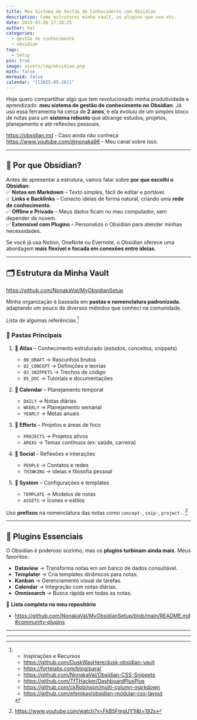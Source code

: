 ```yaml
---
title: Meu Sistema de Gestão de Conhecimento com Obsidian
description: Como estruturei minha vault, os plugins que uso etc.
date: 2025-05-28 17:28:25
author: Val
categories:
  - gestão de conhecimento
  - obsidian
tags:
  - Setup
pin: true
image: assets/img/obsidian.png
math: false
mermaid: false
calendar: "[[2025-05-28]]"
---
```


Hoje quero compartilhar algo que tem revolucionado minha produtividade e aprendizado: **meu sistema de gestão de conhecimento no Obsidian**. Já uso essa ferramenta há cerca de **2 anos**, e ela evoluiu de um simples bloco de notas para um **sistema robusto** que abrange estudos, projetos, planejamento e até reflexões pessoais.

<https://obsidian.md> - Caso ainda não conheça
<https://www.youtube.com/@nonaka96> - Meu canal sobre isso.

---

## 📌 Por que Obsidian?  

Antes de apresentar a estrutura, vamos falar sobre **por que escolhi o Obsidian**:  
✅ **Notas em Markdown** – Texto simples, fácil de editar e portável.  
✅ **Links e Backlinks** – Conecto ideias de forma natural, criando uma **rede de conhecimento**.  
✅ **Offline e Privado** – Meus dados ficam no meu computador, sem depender de nuvem.  
✅ **Extensível com Plugins** – Personalizo o Obsidian para atender minhas necessidades.  

Se você já usa Notion, OneNote ou Evernote, o Obsidian oferece uma abordagem **mais flexível e focada em conexões entre ideias**.  

---

## 🗂️ Estrutura da Minha Vault  

<https://github.com/NonakaVal/MyObsidianSetup>

Minha organização é baseada em **pastas e nomenclatura padronizada**. adaptando um pouco de diversos métodos que conheci na comunidade.

Lista de algumas referências [^1]

### 📂 Pastas Principais  

1. **📂 Atlas** – Conhecimento estruturado (estudos, conceitos, snippets)  
   - `00_DRAFT` → Rascunhos brutos  
   - `02_CONCEPT` → Definições e teorias  
   - `03_SNIPPETS` → Trechos de código  
   - `05_DOC` → Tutoriais e documentações  

2. **📂 Calendar** – Planejamento temporal  
   - `DAILY` → Notas diárias  
   - `WEEKLY` → Planejamento semanal  
   - `YEARLY` → Metas anuais  

3. **📂 Efforts** – Projetos e áreas de foco  
   - `PROJECTS` → Projetos ativos  
   - `AREAS` → Temas contínuos (ex: saúde, carreira)  

4. **📂 Social** – Reflexões e interações  
   - `PEOPLE` → Contatos e redes  
   - `THINKING` → Ideias e filosofia pessoal  

5. **📂 System** – Configurações e templates  
   - `TEMPLATE` → Modelos de notas  
   - `ASSETS` → Ícones e estilos  

 Uso **prefixos** na nomenclatura das notas como `concept-`, `snip-`, `project-`. [^2]


---

## 🔌 Plugins Essenciais  

O Obsidian é poderoso sozinho, mas os **plugins turbinam ainda mais**. Meus favoritos:  

- **Dataview** → Transforma notas em um banco de dados consultável.  
- **Templater** → Cria templates dinâmicos para notas.  
- **Kanban** → Gerenciamento visual de tarefas.  
- **Calendar** → Integração com notas diárias.  
- **Omnisearch** → Busca rápida em todas as notas.  

📌 **Lista completa no meu repositório**

- <https://github.com/NonakaVal/MyObsidianSetup/blob/main/README.md#community-plugins>

---
---

[^1]: - Inspirações e Recursos
	- <https://github.com/DuskWasHere/dusk-obsidian-vault>
	- <https://fortelabs.com/blog/para/>
	- <https://github.com/NonakaVal/Obsidian-CSS-Snippets>
	- <https://github.com/TfTHacker/DashboardPlusPlus>
	- <https://github.com/ckRobinson/multi-column-markdown>
	- <https://github.com/efemkay/obsidian-modular-css-layout>

[^2]: https://www.youtube.com/watch?v=FkB5FmgUY1I&t=192s
